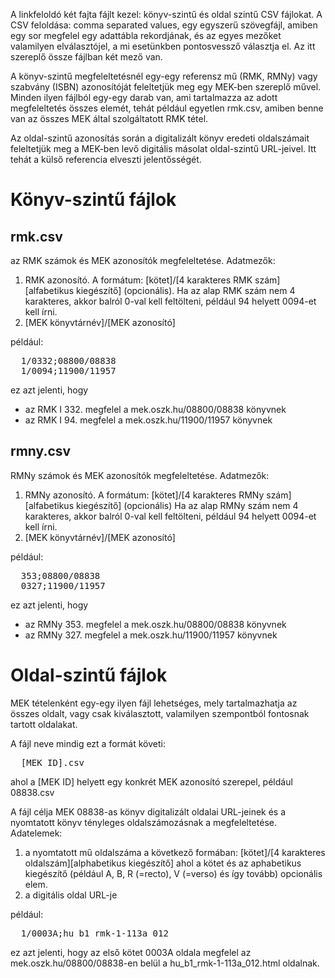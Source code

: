 A linkfeloldó két fajta fájlt kezel: könyv-szintű és oldal szintű CSV fájlokat.
A CSV feloldása: comma separated values, egy egyszerű szövegfájl, 
amiben egy sor megfelel egy adattábla rekordjának, és az egyes mezőket
valamilyen elválasztójel, a mi esetünkben pontosvessző választja el. Az 
itt szereplő össze fájlban két mező van.

A könyv-szintű megfeleltetésnél egy-egy referensz mű (RMK, RMNy) 
vagy szabvány (ISBN) azonosítóját feleltetjük meg egy MEK-ben 
szereplő művel. Minden ilyen fájlból egy-egy darab van, ami tartalmazza
az adott megfeleltetés összes elemét, tehát például egyetlen rmk.csv, 
amiben benne van az összes MEK által szolgáltatott RMK tétel.

Az oldal-szintű azonosítás során a digitalizált könyv eredeti oldalszámait
feleltetjük meg a MEK-ben levő digitális másolat oldal-szintű URL-jeivel.
Itt tehát a külső referencia elveszti jelentősségét.

# Könyv-szintű fájlok

## rmk.csv
az RMK számok és MEK azonosítók megfeleltetése. Adatmezők:

1. RMK azonosító. A formátum: [kötet]/[4 karakteres RMK szám][alfabetikus kiegészítő] (opcionális). Ha az alap RMK szám nem 4 karakteres, akkor 
balról 0-val kell feltölteni, például 94 helyett 0094-et kell írni.
2. [MEK könyvtárnév]/[MEK azonosító]

például:
<pre>
  1/0332;08800/08838
  1/0094;11900/11957
</pre>
ez azt jelenti, hogy 
* az RMK I 332. megfelel a mek.oszk.hu/08800/08838 könyvnek
* az RMK I 94. megfelel a mek.oszk.hu/11900/11957 könyvnek

## rmny.csv
RMNy számok és MEK azonosítók megfeleltetése. Adatmezők:

1. RMNy azonosító. A formátum: [kötet]/[4 karakteres RMNy szám][alfabetikus kiegészítő] (opcionális)
Ha az alap RMNy szám nem 4 karakteres, akkor balról 0-val kell feltölteni,
például 94 helyett 0094-et kell írni.
2. [MEK könyvtárnév]/[MEK azonosító]

például:
<pre>
  353;08800/08838
  0327;11900/11957
</pre>
ez azt jelenti, hogy
* az RMNy 353. megfelel a mek.oszk.hu/08800/08838 könyvnek
* az RMNy 327. megfelel a mek.oszk.hu/11900/11957 könyvnek

# Oldal-szintű fájlok

MEK tételenként egy-egy ilyen fájl lehetséges, mely tartalmazhatja az
összes oldalt, vagy csak kiválasztott, valamilyen szempontból fontosnak
tartott oldalakat.

A fájl neve mindig ezt a formát követi:
<pre>
  [MEK ID].csv
</pre>
ahol a [MEK ID] helyett egy konkrét MEK azonosító szerepel, például 08838.csv

A fájl célja MEK 08838-as könyv digitalizált oldalai URL-jeinek és a 
nyomtatott könyv tényleges oldalszámozásnak a megfeleltetése. 
Adatelemek:

1. a nyomtatott mű oldalszáma a következő formában: 
[kötet]/[4 karakteres oldalszám][alphabetikus kiegészítő] ahol a kötet és az
aphabetikus kiegészítő (például A, B, R (=recto), V (=verso) és így tovább)
opcionális elem.
2. a digitális oldal URL-je

például:
<pre>
  1/0003A;hu_b1_rmk-1-113a_012
</pre>
ez azt jelenti, hogy az első kötet 0003A oldala megfelel az mek.oszk.hu/08800/08838-en belül a hu_b1_rmk-1-113a_012.html oldalnak.
